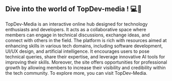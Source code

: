 ## Dive into the world of TopDev-media ! 💻🤩

TopDev-Media is an interactive online hub designed for technology enthusiasts and developers. It acts as a collaborative space where members can engage in technical discussions, exchange ideas, and connect with others in the field. The platform is rich with resources aimed at enhancing skills in various tech domains, including software development, UI/UX design, and artificial intelligence. It encourages users to pose technical queries, share their expertise, and leverage innovative AI tools for improving their skills. Moreover, the site offers opportunities for professional growth by allowing members to increase their visibility and credibility within the tech community. To explore more, you can visit TopDev-Media.

<!--

**Here are some ideas to get you started:**

🙋‍♀️ A short introduction - what is your organization all about?
🌈 Contribution guidelines - how can the community get involved?
👩‍💻 Useful resources - where can the community find your docs? Is there anything else the community should know?
🍿 Fun facts - what does your team eat for breakfast?
🧙 Remember, you can do mighty things with the power of [Markdown](https://docs.github.com/github/writing-on-github/getting-started-with-writing-and-formatting-on-github/basic-writing-and-formatting-syntax)
-->



